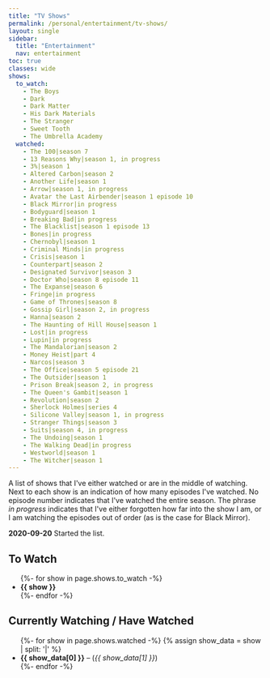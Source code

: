 ```yaml
---
title: "TV Shows"
permalink: /personal/entertainment/tv-shows/
layout: single
sidebar:
  title: "Entertainment"
  nav: entertainment
toc: true
classes: wide
shows:
  to_watch:
    - The Boys
    - Dark
    - Dark Matter
    - His Dark Materials
    - The Stranger
    - Sweet Tooth
    - The Umbrella Academy
  watched:
    - The 100|season 7
    - 13 Reasons Why|season 1, in progress
    - 3%|season 1
    - Altered Carbon|season 2
    - Another Life|season 1
    - Arrow|season 1, in progress
    - Avatar the Last Airbender|season 1 episode 10
    - Black Mirror|in progress
    - Bodyguard|season 1
    - Breaking Bad|in progress
    - The Blacklist|season 1 episode 13
    - Bones|in progress
    - Chernobyl|season 1
    - Criminal Minds|in progress
    - Crisis|season 1
    - Counterpart|season 2
    - Designated Survivor|season 3
    - Doctor Who|season 8 episode 11
    - The Expanse|season 6
    - Fringe|in progress
    - Game of Thrones|season 8
    - Gossip Girl|season 2, in progress
    - Hanna|season 2
    - The Haunting of Hill House|season 1
    - Lost|in progress
    - Lupin|in progress
    - The Mandalorian|season 2
    - Money Heist|part 4
    - Narcos|season 3
    - The Office|season 5 episode 21
    - The Outsider|season 1
    - Prison Break|season 2, in progress
    - The Queen's Gambit|season 1
    - Revolution|season 2
    - Sherlock Holmes|series 4
    - Silicone Valley|season 1, in progress
    - Stranger Things|season 3
    - Suits|season 4, in progress
    - The Undoing|season 1
    - The Walking Dead|in progress
    - Westworld|season 1
    - The Witcher|season 1
---
```


A list of shows that I've either watched or are in the middle of watching.
Next to each show is an indication of how many episodes I've watched.
No episode number indicates that I've watched the entire season.
The phrase *in progress* indicates that I've either forgotten how far into the show I am,
or I am watching the episodes out of order (as is the case for Black Mirror).

**2020-09-20** Started the list.

## To Watch
<ul>
  {%- for show in page.shows.to_watch -%}
    <li>
      <b>{{ show }}</b>
    </li>
  {%- endfor -%}
</ul>

## Currently Watching / Have Watched

<ul>
  {%- for show in page.shows.watched -%}
    {% assign show_data = show | split: '|' %}
    <li>
      <b>{{ show_data[0] }}</b>&nbsp;–&nbsp;(<i>{{ show_data[1] }}</i>)
    </li>
  {%- endfor -%}
</ul>
